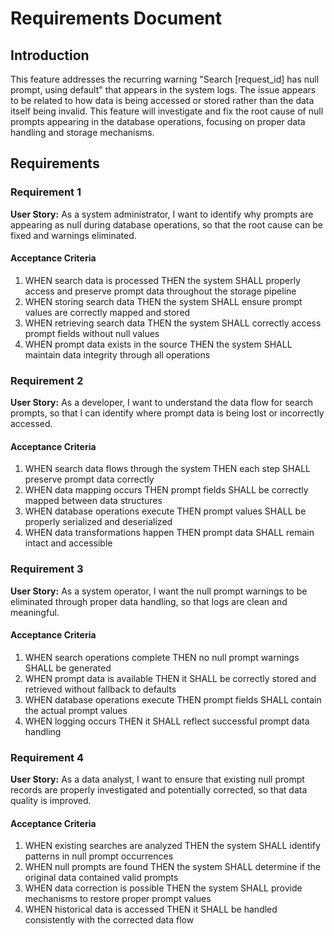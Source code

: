 # Requirements Document

## Introduction

This feature addresses the recurring warning "Search [request_id] has null prompt, using default" that appears in the system logs. The issue appears to be related to how data is being accessed or stored rather than the data itself being invalid. This feature will investigate and fix the root cause of null prompts appearing in the database operations, focusing on proper data handling and storage mechanisms.

## Requirements

### Requirement 1

**User Story:** As a system administrator, I want to identify why prompts are appearing as null during database operations, so that the root cause can be fixed and warnings eliminated.

#### Acceptance Criteria

1. WHEN search data is processed THEN the system SHALL properly access and preserve prompt data throughout the storage pipeline
2. WHEN storing search data THEN the system SHALL ensure prompt values are correctly mapped and stored
3. WHEN retrieving search data THEN the system SHALL correctly access prompt fields without null values
4. WHEN prompt data exists in the source THEN the system SHALL maintain data integrity through all operations

### Requirement 2

**User Story:** As a developer, I want to understand the data flow for search prompts, so that I can identify where prompt data is being lost or incorrectly accessed.

#### Acceptance Criteria

1. WHEN search data flows through the system THEN each step SHALL preserve prompt data correctly
2. WHEN data mapping occurs THEN prompt fields SHALL be correctly mapped between data structures
3. WHEN database operations execute THEN prompt values SHALL be properly serialized and deserialized
4. WHEN data transformations happen THEN prompt data SHALL remain intact and accessible

### Requirement 3

**User Story:** As a system operator, I want the null prompt warnings to be eliminated through proper data handling, so that logs are clean and meaningful.

#### Acceptance Criteria

1. WHEN search operations complete THEN no null prompt warnings SHALL be generated
2. WHEN prompt data is available THEN it SHALL be correctly stored and retrieved without fallback to defaults
3. WHEN database operations execute THEN prompt fields SHALL contain the actual prompt values
4. WHEN logging occurs THEN it SHALL reflect successful prompt data handling

### Requirement 4

**User Story:** As a data analyst, I want to ensure that existing null prompt records are properly investigated and potentially corrected, so that data quality is improved.

#### Acceptance Criteria

1. WHEN existing searches are analyzed THEN the system SHALL identify patterns in null prompt occurrences
2. WHEN null prompts are found THEN the system SHALL determine if the original data contained valid prompts
3. WHEN data correction is possible THEN the system SHALL provide mechanisms to restore proper prompt values
4. WHEN historical data is accessed THEN it SHALL be handled consistently with the corrected data flow